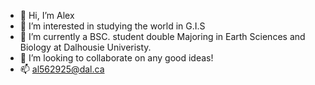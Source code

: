 - 👋 Hi, I’m Alex 
- 👀 I’m interested in studying the world in G.I.S
- 🌱 I’m currently a BSC. student double Majoring in Earth Sciences and Biology at Dalhousie Univeristy. 
- 💞️ I’m looking to collaborate on any good ideas! 
- 📫 al562925@dal.ca 

<!---
alex-bev/alex-bev is a ✨ special ✨ repository because its `README.md` (this file) appears on your GitHub profile.
You can click the Preview link to take a look at your changes.
--->
